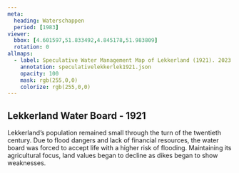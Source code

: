 ```yaml
---
meta:
  heading: Waterschappen
  period: [1983]
viewer:
  bbox: [4.601597,51.833492,4.845178,51.983809]
  rotation: 0
allmaps:
  - label: Speculative Water Management Map of Lekkerland (1921). 2023. 925 x 625 mm, Scale 1:10,000. The Berlage.  
    annotation: speculativelekkerlek1921.json
    opacity: 100
    mask: rgb(255,0,0)
    colorize: rgb(255,0,0)
---
```


## Lekkerland Water Board - 1921

Lekkerland’s population remained small through the turn of the twentieth century.  Due to flood dangers and lack of financial resources, the water board was forced to accept life with a higher risk of flooding. Maintaining its agricultural focus, land values began to decline as dikes began to show weaknesses.

